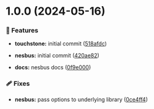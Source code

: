 # 1.0.0 (2024-05-16)


### 🚀 Features

- **touchstone:** initial commit ([518afdc](https://github.com/pebula/node/commit/518afdc))

- **nesbus:** initial commit ([420ae82](https://github.com/pebula/node/commit/420ae82))

- **docs:** nesbus docs ([0f9e000](https://github.com/pebula/node/commit/0f9e000))


### 🩹 Fixes

- **nesbus:** pass options to underlying library ([0ce4ff4](https://github.com/pebula/node/commit/0ce4ff4))